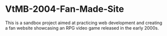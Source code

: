 # VtMB-2004-Fan-Made-Site
This is a sandbox project aimed at practicing web development and creating a fan website showcasing an RPG video game released in the early 2000s. 
